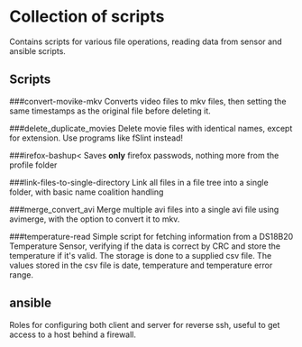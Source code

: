 # Collection of scripts
Contains scripts for various file operations, reading data from sensor and ansible scripts.

## Scripts

###convert-movike-mkv
Converts video files to mkv files, then setting the same timestamps as the original file before deleting it.

###delete_duplicate_movies
Delete movie files with identical names, except for extension. Use programs like fSlint instead!

###irefox-bashup<
Saves **only** firefox passwods, nothing more from the profile folder

###link-files-to-single-directory
Link all files in a file tree into a single folder, with basic name coalition handling

###merge_convert_avi
Merge multiple avi files into a single avi file using avimerge, with the option to convert it to mkv.

###temperature-read
Simple script for fetching information from a DS18B20 Temperature Sensor, verifying if the data is correct by CRC
and store the temperature if it's valid. The storage is done to a supplied csv file. The values stored in the csv file
is date, temperature and temperature error range.

## ansible
Roles for configuring both client and server for reverse ssh, useful to get access to a host behind a firewall.